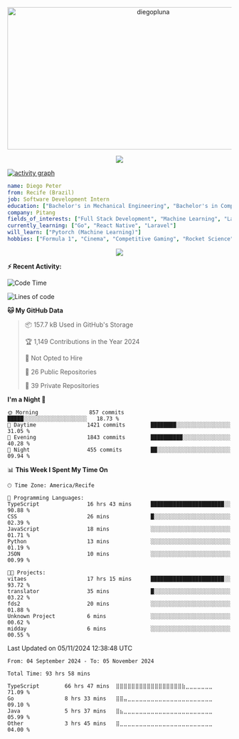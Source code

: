 <p align="center">
  <img src="https://socialify.git.ci/diegopluna/diegopluna/image?font=Inter&forks=1&issues=1&language=1&name=1&owner=1&pattern=Brick%20Wall&pulls=1&stargazers=1&theme=Dark" alt="diegopluna" width="640" height="320" />
</p>

<p align="center">
  <img src="https://github-profile-trophy.vercel.app/?username=diegopluna&theme=tokyonight&column=-1"/>
</p>

[![activity graph](https://github-readme-activity-graph.vercel.app/graph?username=diegopluna&theme=github-dark-dimmed&custom_title=diegopluna%20Activity%20Graph&hide_border=true)](https://github.com/ashutosh00710/github-readme-activity-graph)

```yaml
name: Diego Peter
from: Recife (Brazil)
job: Software Development Intern
education: ["Bachelor's in Mechanical Engineering", "Bachelor's in Computer Science"]
company: Pitang
fields_of_interests: ["Full Stack Development", "Machine Learning", "Large Language Models", "Computer Vision"]
currently_learning: ["Go", "React Native", "Laravel"]
will_learn: ["Pytorch (Machine Learning)"]
hobbies: ["Formula 1", "Cinema", "Competitive Gaming", "Rocket Science"]
```
<p align="center">
  <img src="https://music-profile.rayriffy.com/theme/dark.svg?uid=001361.7bf259d2dfb9456ca71b61612518bc5f.0128" />
</p>

**:zap: Recent Activity:**

<!--START_SECTION:activity-->
<!--END_SECTION:activity-->

<!--START_SECTION:waka-->
![Code Time](http://img.shields.io/badge/Code%20Time-87%20hrs%2039%20mins-blue)

![Lines of code](https://img.shields.io/badge/From%20Hello%20World%20I%27ve%20Written-3.7%20million%20lines%20of%20code-blue)

**🐱 My GitHub Data** 

> 📦 157.7 kB Used in GitHub's Storage 
 > 
> 🏆 1,149 Contributions in the Year 2024
 > 
> 🚫 Not Opted to Hire
 > 
> 📜 26 Public Repositories 
 > 
> 🔑 39 Private Repositories 
 > 
**I'm a Night 🦉** 

```text
🌞 Morning                857 commits         █████░░░░░░░░░░░░░░░░░░░░   18.73 % 
🌆 Daytime                1421 commits        ████████░░░░░░░░░░░░░░░░░   31.05 % 
🌃 Evening                1843 commits        ██████████░░░░░░░░░░░░░░░   40.28 % 
🌙 Night                  455 commits         ██░░░░░░░░░░░░░░░░░░░░░░░   09.94 % 
```


📊 **This Week I Spent My Time On** 

```text
🕑︎ Time Zone: America/Recife

💬 Programming Languages: 
TypeScript               16 hrs 43 mins      ███████████████████████░░   90.88 % 
CSS                      26 mins             █░░░░░░░░░░░░░░░░░░░░░░░░   02.39 % 
JavaScript               18 mins             ░░░░░░░░░░░░░░░░░░░░░░░░░   01.71 % 
Python                   13 mins             ░░░░░░░░░░░░░░░░░░░░░░░░░   01.19 % 
JSON                     10 mins             ░░░░░░░░░░░░░░░░░░░░░░░░░   00.99 % 

🐱‍💻 Projects: 
vitaes                   17 hrs 15 mins      ███████████████████████░░   93.72 % 
translator               35 mins             █░░░░░░░░░░░░░░░░░░░░░░░░   03.22 % 
fds2                     20 mins             ░░░░░░░░░░░░░░░░░░░░░░░░░   01.88 % 
Unknown Project          6 mins              ░░░░░░░░░░░░░░░░░░░░░░░░░   00.62 % 
midday                   6 mins              ░░░░░░░░░░░░░░░░░░░░░░░░░   00.55 % 
```


 Last Updated on 05/11/2024 12:38:48 UTC
<!--END_SECTION:waka-->

<!--START_SECTION:waka-simple-->

```text
From: 04 September 2024 - To: 05 November 2024

Total Time: 93 hrs 58 mins

TypeScript        66 hrs 47 mins  ⣿⣿⣿⣿⣿⣿⣿⣿⣿⣿⣿⣿⣿⣿⣿⣿⣿⣷⣀⣀⣀⣀⣀⣀⣀   71.09 %
Go                8 hrs 33 mins   ⣿⣿⣤⣀⣀⣀⣀⣀⣀⣀⣀⣀⣀⣀⣀⣀⣀⣀⣀⣀⣀⣀⣀⣀⣀   09.10 %
Java              5 hrs 37 mins   ⣿⣦⣀⣀⣀⣀⣀⣀⣀⣀⣀⣀⣀⣀⣀⣀⣀⣀⣀⣀⣀⣀⣀⣀⣀   05.99 %
Other             3 hrs 45 mins   ⣿⣀⣀⣀⣀⣀⣀⣀⣀⣀⣀⣀⣀⣀⣀⣀⣀⣀⣀⣀⣀⣀⣀⣀⣀   04.00 %
```

<!--END_SECTION:waka-simple-->
